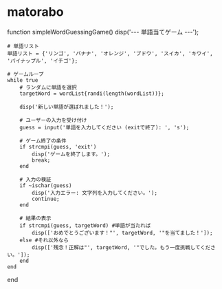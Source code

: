 # matorabo
function simpleWordGuessingGame()
    disp('--- 単語当てゲーム ---');
    
    # 単語リスト
    単語リスト = {'リンゴ', 'バナナ', 'オレンジ', 'ブドウ', 'スイカ', 'キウイ', 'パイナップル', 'イチゴ'};
    
    # ゲームループ
    while true
        # ランダムに単語を選択
        targetWord = wordList{randi(length(wordList))};
        
        disp('新しい単語が選ばれました！');
        
        # ユーザーの入力を受け付け
        guess = input('単語を入力してください (exitで終了): ', 's');
        
        # ゲーム終了の条件
        if strcmpi(guess, 'exit')
            disp('ゲームを終了します。');
            break;
        end
        
        # 入力の検証
        if ~ischar(guess)
            disp('入力エラー: 文字列を入力してください。');
            continue;
        end
        
        # 結果の表示
        if strcmpi(guess, targetWord) #単語が当たれば
            disp(['おめでとうございます！"', targetWord, '"を当てました！']);
        else #それ以外なら
            disp(['残念！正解は"', targetWord, '"でした。もう一度挑戦してください。']);
        end
    end
end
